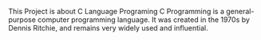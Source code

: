 This Project is about C Language Programing
C Programming  is a general-purpose computer programming language.
It was created in the 1970s by Dennis Ritchie, and remains very widely used and influential.
